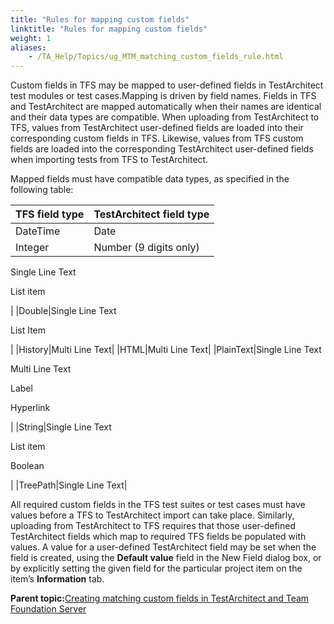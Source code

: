 ```yaml
--- 
title: "Rules for mapping custom fields"
linktitle: "Rules for mapping custom fields"
weight: 1
aliases: 
    - /TA_Help/Topics/ug_MTM_matching_custom_fields_rule.html
---
```


Custom fields in TFS may be mapped to user-defined fields in TestArchitect test modules or test cases.Mapping is driven by field names. Fields in TFS and TestArchitect are mapped automatically when their names are identical and their data types are compatible. When uploading from TestArchitect to TFS, values from TestArchitect user-defined fields are loaded into their corresponding custom fields in TFS. Likewise, values from TFS custom fields are loaded into the corresponding TestArchitect user-defined fields when importing tests from TFS to TestArchitect.

Mapped fields must have compatible data types, as specified in the following table:

|TFS field type|TestArchitect field type|
|--------------|------------------------|
|DateTime|Date|
|Integer|Number \(9 digits only\)

 Single Line Text

 List item

|
|Double|Single Line Text

List Item

|
|History|Multi Line Text|
|HTML|Multi Line Text|
|PlainText|Single Line Text

 Multi Line Text

 Label

 Hyperlink

|
|String|Single Line Text

List item

Boolean

|
|TreePath|Single Line Text|

All required custom fields in the TFS test suites or test cases must have values before a TFS to TestArchitect import can take place. Similarly, uploading from TestArchitect to TFS requires that those user-defined TestArchitect fields which map to required TFS fields be populated with values. A value for a user-defined TestArchitect field may be set when the field is created, using the **Default value** field in the New Field dialog box, or by explicitly setting the given field for the particular project item on the item’s **Information** tab.

**Parent topic:**[Creating matching custom fields in TestArchitect and Team Foundation Server](/TA_Help/Topics/ug_MTM_matching_custom_fields.html)

